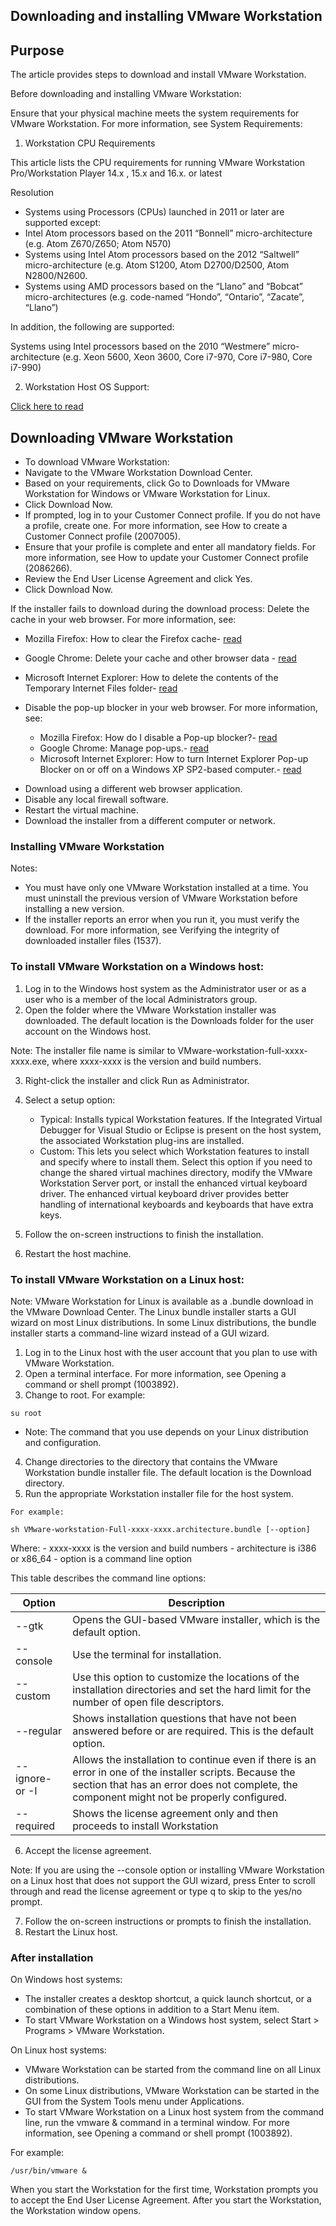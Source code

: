 
## Downloading and installing VMware Workstation 

## Purpose

The article provides steps to download and install VMware Workstation.

Before downloading and installing VMware Workstation:

Ensure that your physical machine meets the system requirements for VMware Workstation. For more information, see System Requirements:

1. Workstation CPU Requirements

This article lists the CPU requirements for running VMware Workstation Pro/Workstation Player 14.x , 15.x and 16.x. or latest

Resolution
* Systems using Processors (CPUs) launched in 2011 or later are supported except:
* Intel Atom processors based on the 2011 “Bonnell” micro-architecture (e.g. Atom Z670/Z650; Atom N570)
* Systems using Intel Atom processors based on the 2012 “Saltwell” micro-architecture (e.g. Atom S1200, Atom D2700/D2500, Atom N2800/N2600.
* Systems using AMD processors based on the “Llano” and “Bobcat” micro-architectures (e.g. code-named “Hondo”, “Ontario”, “Zacate”, “Llano”)

In addition, the following are supported:

Systems using Intel processors based on the 2010 “Westmere” micro-architecture (e.g. Xeon 5600, Xeon 3600, Core i7-970, Core i7-980, Core i7-990)

2. Workstation Host OS Support:

[Click here to read](https://kb.vmware.com/s/article/80807)



## Downloading VMware Workstation

* To download VMware Workstation:
* Navigate to the VMware Workstation Download Center.
* Based on your requirements, click Go to Downloads for VMware Workstation for Windows or VMware Workstation for Linux.
* Click Download Now.
* If prompted, log in to your Customer Connect profile. If you do not have a profile, create one. For more information, see How to create a Customer Connect profile (2007005).
* Ensure that your profile is complete and enter all mandatory fields. For more information, see How to update your Customer Connect profile (2086266).
* Review the End User License Agreement and click Yes.
* Click Download Now.

If the installer fails to download during the download process:
Delete the cache in your web browser. For more information, see:
 
* Mozilla Firefox: How to clear the Firefox cache- [read](https://support.mozilla.org/en-US/kb/how-clear-firefox-cache)
* Google Chrome: Delete your cache and other browser data - [read](https://support.google.com/chrome/answer/2392709?hl=en&visit_id=638341485894904371-212168826&rd=1)
* Microsoft Internet Explorer: How to delete the contents of the Temporary Internet Files folder- [read](https://support.microsoft.com/en-us/topic/how-to-delete-the-contents-of-the-temporary-internet-files-folder-8eb83a8d-43e2-300d-d355-2ee71602ab44)
* Disable the pop-up blocker in your web browser. For more information, see:
 
    * Mozilla Firefox: How do I disable a Pop-up blocker?- [read](https://support.mozilla.org/en-US/questions/714476)
    * Google Chrome: Manage pop-ups.- [read](https://support.google.com/chrome/answer/95472?hl=en)
    * Microsoft Internet Explorer: How to turn Internet Explorer Pop-up Blocker on or off on a Windows XP SP2-based computer.- [read](https://support.microsoft.com/en-us/windows/change-security-and-privacy-settings-for-internet-explorer-11-9528b011-664c-b771-d757-43a2b78b2afe)

- Download using a different web browser application.
- Disable any local firewall software.
- Restart the virtual machine.
- Download the installer from a different computer or network.

### Installing VMware Workstation

Notes:

  - You must have only one VMware Workstation installed at a time. You must uninstall the previous version of VMware Workstation before installing a new version.
  - If the installer reports an error when you run it, you must verify the download. For more information, see Verifying the integrity of downloaded installer files (1537).
  

### To install VMware Workstation on a Windows host:
  
  1. Log in to the Windows host system as the Administrator user or as a user who is a member of the local Administrators group.
  2. Open the folder where the VMware Workstation installer was downloaded. The default location is the Downloads folder for the user account on the Windows host.

  Note: The installer file name is similar to VMware-workstation-full-xxxx-xxxx.exe, where xxxx-xxxx is the version and build numbers.
 
  3. Right-click the installer and click Run as Administrator.
  4. Select a setup option:

       - Typical: Installs typical Workstation features. If the Integrated Virtual Debugger for Visual Studio or Eclipse is present on the host system, the associated Workstation plug-ins are installed.
       - Custom: This lets you select which Workstation features to install and specify where to install them. Select this option if you need to change the shared virtual machines directory, modify the VMware Workstation Server port, or install the enhanced virtual keyboard driver. The enhanced virtual keyboard driver provides better handling of international keyboards and keyboards that have extra keys.
 
  5. Follow the on-screen instructions to finish the installation.
  6. Restart the host machine.


### To install VMware Workstation on a Linux host:

Note: VMware Workstation for Linux is available as a .bundle download in the VMware Download Center. The Linux bundle installer starts a GUI wizard on most Linux distributions. In some Linux distributions, the bundle installer starts a command-line wizard instead of a GUI wizard.

1. Log in to the Linux host with the user account that you plan to use with VMware Workstation.
2. Open a terminal interface. For more information, see Opening a command or shell prompt (1003892).
3. Change to root. For example:

```su root```

 - Note: The command that you use depends on your Linux distribution and configuration.
 
4. Change directories to the directory that contains the VMware Workstation bundle installer file. The default location is the Download directory.
5. Run the appropriate Workstation installer file for the host system.
```
For example:

sh VMware-workstation-Full-xxxx-xxxx.architecture.bundle [--option]
```
  Where:
      - xxxx-xxxx is the version and build numbers
      - architecture is i386 or x86_64
      - option is a command line option


This table describes the command line options:

| Option | Description |
|----------|----------|
| --gtk | Opens the GUI-based VMware installer, which is the default option. |
| --console | Use the terminal for installation. |
| --custom | 	Use this option to customize the locations of the installation directories and set the hard limit for the number of open file descriptors. |
| --regular | 	Shows installation questions that have not been answered before or are required. This is the default option. |
| --ignore- or -I | Allows the installation to continue even if there is an error in one of the installer scripts. Because the section that has an error does not complete, the component might not be properly configured. |
| --required | Shows the license agreement only and then proceeds to install Workstation |



 

6. Accept the license agreement.

  Note: If you are using the --console option or installing VMware Workstation on a Linux host that does not support the GUI wizard, press Enter to scroll through and read the license agreement or type q to skip to the yes/no prompt.
 
7. Follow the on-screen instructions or prompts to finish the installation.
8. Restart the Linux host.


### After installation

On Windows host systems:

  - The installer creates a desktop shortcut, a quick launch shortcut, or a combination of these options in addition to a Start Menu item.
  - To start VMware Workstation on a Windows host system, select Start > Programs > VMware Workstation.

On Linux host systems:

  - VMware Workstation can be started from the command line on all Linux distributions.
  - On some Linux distributions, VMware Workstation can be started in the GUI from the System Tools menu under Applications.
  - To start VMware Workstation on a Linux host system from the command line, run the vmware & command in a terminal window. For more information, see Opening a command or shell prompt (1003892).

For example:
```
/usr/bin/vmware &
```

When you start the Workstation for the first time, Workstation prompts you to accept the End User License Agreement. After you start the Workstation, the Workstation window opens.
